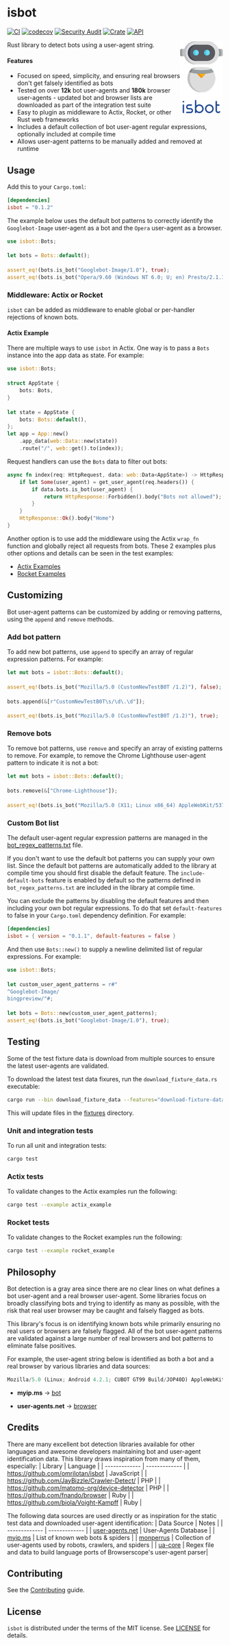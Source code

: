 # isbot
[![CI](https://github.com/BryanMorgan/isbot/workflows/CI/badge.svg?event=push)](https://github.com/BryanMorgan/isbot/actions)
[![codecov](https://codecov.io/gh/BryanMorgan/isbot/branch/main/graph/badge.svg)](https://codecov.io/gh/BryanMorgan/isbot)
[![Security Audit](https://github.com/BryanMorgan/isbot/actions/workflows/security-audit.yml/badge.svg)](https://github.com/BryanMorgan/isbot/actions/workflows/security-audit.yml)
[![Crate](https://img.shields.io/crates/v/isbot.svg)](https://crates.io/crates/isbot)
[![API](https://docs.rs/isbot/badge.svg)](https://docs.rs/isbot)

<img src="./.github/logo.png" width="100" align="right">

Rust library to detect bots using a user-agent string. 

#### Features

- Focused on speed, simplicity, and ensuring real browsers don't get falsely identified as bots
- Tested on over **12k** bot user-agents and **180k** browser user-agents - updated bot and browser lists are downloaded as part of the integration test suite
- Easy to plugin as middleware to Actix, Rocket, or other Rust web frameworks
- Includes a default collection of bot user-agent regular expressions, optionally included at compile time
- Allows user-agent patterns to be manually added and removed at runtime

## Usage

Add this to your `Cargo.toml`:

```toml
[dependencies]
isbot = "0.1.2"
```

The example below uses the default bot patterns to correctly identify the `Googlebot-Image` user-agent as a bot and the `Opera` user-agent as a browser.

```rust
use isbot::Bots;

let bots = Bots::default();

assert_eq!(bots.is_bot("Googlebot-Image/1.0"), true);
assert_eq!(bots.is_bot("Opera/9.60 (Windows NT 6.0; U; en) Presto/2.1.1"), false);
```
### Middleware: Actix or Rocket
`isbot` can be added as middleware to enable global or per-handler rejections of known bots. 

#### Actix Example
There are multiple ways to use `isbot` in Actix. One way is to pass a `Bots` instance into the app data as state. For example:

```rust
use isbot::Bots;

struct AppState {
    bots: Bots,
}

let state = AppState {
    bots: Bots::default(),
};
let app = App::new()
    .app_data(web::Data::new(state))
    .route("/", web::get().to(index));
```

Request handlers can use the `Bots` data to filter out bots:

```rust
async fn index(req: HttpRequest, data: web::Data<AppState>) -> HttpResponse {
    if let Some(user_agent) = get_user_agent(req.headers()) {
        if data.bots.is_bot(user_agent) {
            return HttpResponse::Forbidden().body("Bots not allowed");
        }
    }
    HttpResponse::Ok().body("Home")
}
```

Another option is to use add the middleware using the Actix `wrap_fn` function and globally reject all requests from bots. These 2 examples plus other options and details can be seen in the test examples:

- [Actix Examples](./examples/actix_example.rs) 
- [Rocket Examples](./examples/rocket_example.rs)

## Customizing
Bot user-agent patterns can be customized by adding or removing patterns, using the `append` and `remove` methods.

### Add bot pattern
To add new bot patterns, use `append` to specify an array of regular expression patterns. For example:

```rust
let mut bots = isbot::Bots::default();

assert_eq!(bots.is_bot("Mozilla/5.0 (CustomNewTestB0T /1.2)"), false);

bots.append(&[r"CustomNewTestB0T\s/\d\.\d"]);

assert_eq!(bots.is_bot("Mozilla/5.0 (CustomNewTestB0T /1.2)"), true);
```

### Remove bots
To remove bot patterns, use `remove` and specify an array of existing patterns to remove. For example, to remove the Chrome Lighthouse user-agent pattern to indicate it is not a bot:
```rust
let mut bots = isbot::Bots::default();

bots.remove(&["Chrome-Lighthouse"]);

assert_eq!(bots.is_bot("Mozilla/5.0 (X11; Linux x86_64) AppleWebKit/537.36 (KHTML, like Gecko) Chrome/78.0.3904.97 Safari/537.36 Chrome-Lighthouse"), false);
```

### Custom Bot list
The default user-agent regular expression patterns are managed in the [bot_regex_patterns.txt](./src/bot_regex_patterns.txt) file.

If you don't want to use the default bot patterns you can supply your own list. Since the default bot patterns are automatically added to the library at compile time you should first disable the default feature. The `include-default-bots` feature is enabled by default so the patterns defined in `bot_regex_patterns.txt` are included in the library at compile time.

You can exclude the patterns by disabling the default features and then including your own bot regular expressions. To do that set `default-features` to false in your `Cargo.toml` dependency definition. For example:

```toml
[dependencies]
isbot = { version = "0.1.1", default-features = false }
```

And then use `Bots::new()` to supply a newline delimited list of regular expressions. For example:

```rust
use isbot::Bots;

let custom_user_agent_patterns = r#"
^Googlebot-Image/
bingpreview/"#;

let bots = Bots::new(custom_user_agent_patterns);
assert_eq!(bots.is_bot("Googlebot-Image/1.0"), true);
```

## Testing
Some of the test fixture data is download from multiple sources to ensure the latest user-agents are validated. 

To download the latest test data fixures, run the `download_fixture_data.rs` executable:

```bash
cargo run --bin download_fixture_data --features="download-fixture-data"
```

This will update files in the [fixtures](./fixtures/) directory.

### Unit and integration tests
To run all unit and integration tests:

```bash
cargo test
```

### Actix tests
To validate changes to the Actix examples run the following:

```bash
cargo test --example actix_example
```

### Rocket tests
To validate changes to the Rocket examples run the following: 

```bash
cargo test --example rocket_example
```

## Philosophy
Bot detection is a gray area since there are no clear lines on what defines a bot user-agent and a real browser user-agent. Some libraries focus on broadly classifying bots and trying to identify as many as possible, with the risk that real user browser may be caught and falsely flagged as bots.

This library's focus is on identifying known bots while primarily ensuring no real users or browsers are falsely flagged. All of the bot user-agent patterns are validated against a large number of real browsers and bot patterns to eliminate false positives.

For example, the user-agent string below is identified as both a bot and a real browser by various libraries and data sources:

```javascript
Mozilla/5.0 (Linux; Android 4.2.1; CUBOT GT99 Build/JOP40D) AppleWebKit/535.19 (KHTML, like Gecko) Chrome/18.0.1025.166 Mobile Safari/535.19
````

- **myip.ms** -> [bot](https://myip.ms/view/web_bots/1742760/Known_Web_Bots_Mozilla_5_0_Linux_Android_4_2_1_CUBOT_GT99_Build_JOP40D_AppleWebKit_535_19_KHTML_like_Gecko_Chrome_18_0_1025_166_Mobile_Safari_535_19.html)

- **user-agents.net** -> [browser](https://user-agents.net/string/mozilla-5-0-linux-android-4-2-1-cubot-gt99-build-jop40d-applewebkit-535-19-khtml-like-gecko-chrome-18-0-1025-166-mobile-safari-535-19)

## Credits
There are many excellent bot detection libraries available for other languages and awesome developers maintaining bot and user-agent identification data. This library draws inspiration from many of them, especially:
| Library  | Language |
| ------------- | ------------- |
| https://github.com/omrilotan/isbot   | JavaScript  |
| https://github.com/JayBizzle/Crawler-Detect/  | PHP  |
| https://github.com/matomo-org/device-detector | PHP |
| https://github.com/fnando/browser | Ruby |
| https://github.com/biola/Voight-Kampff | Ruby |


The following data sources are used directly or as inspiration for the static test data and downloaded user-agent identification:
| Data Source  | Notes |
| ------------- | ------------- |
| [user-agents.net](https://user-agents.net/bots) | User-Agents Database |
| [myip.ms](https://myip.ms/files/bots/live_webcrawlers.txt) | List of known web bots & spiders |
| [monperrus](https://github.com/monperrus/crawler-user-agents) | Collection of user-agents used by robots, crawlers, and spiders  |
| [ua-core](https://github.com/ua-parser/uap-core) | Regex file and data to build language ports of Browserscope's user-agent parser| 

## Contributing
See the [Contributing](CONTRIBUTING.md) guide.

## License
`isbot` is distributed under the terms of the MIT license. See [LICENSE](./LICENSE) for details.

